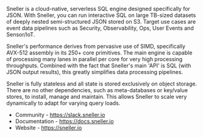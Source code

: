 Sneller is a cloud-native, serverless SQL engine designed specifically for JSON. With Sneller, you can run interactive SQL on large TB-sized datasets of deeply nested semi-structured JSON stored on S3. Target use cases are event data pipelines such as Security, Observability, Ops, User Events and Sensor/IoT.

Sneller's performance derives from pervasive use of SIMD, specifically AVX-512 assembly in its 250+ core primitives. The main engine is capable of processing many lanes in parallel per core for very high processing throughputs. Combined with the fact that Sneller's main 'API' is SQL (with JSON output results), this greatly simplifies data processing pipelines.

Sneller is fully stateless and all state is stored exclusively on object storage. There are no other dependencies, such as meta-databases or key/value stores, to install, manage and maintain. This allows Sneller to scale very dynamically to adapt for varying query loads.

- Community - https://slack.sneller.io
- Documentation - https://docs.sneller.io
- Website - https://sneller.io
